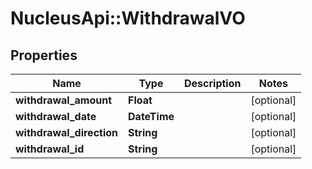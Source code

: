 # NucleusApi::WithdrawalVO

## Properties
Name | Type | Description | Notes
------------ | ------------- | ------------- | -------------
**withdrawal_amount** | **Float** |  | [optional] 
**withdrawal_date** | **DateTime** |  | [optional] 
**withdrawal_direction** | **String** |  | [optional] 
**withdrawal_id** | **String** |  | [optional] 


